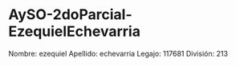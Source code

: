 # AySO-2doParcial-EzequielEchevarria
Nombre: ezequiel
Apellido: echevarria 
Legajo: 117681
División: 213
